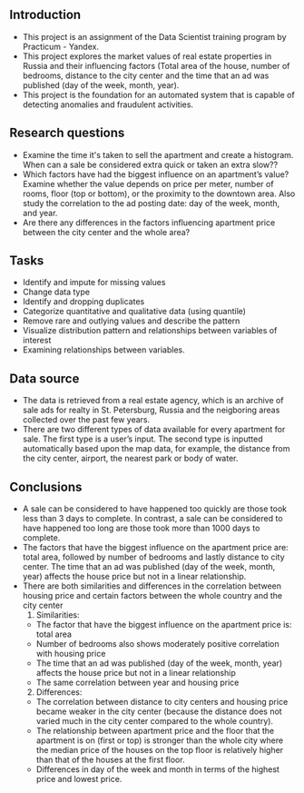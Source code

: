 ## Introduction
- This project is an assignment of the Data Scientist training program by Practicum - Yandex. 
- This project explores the market values of real estate properties in Russia and their influencing factors (Total area of the house, number of bedrooms, distance to the city center and the time that an ad was published (day of the week, month, year). 
- This project is the foundation for an automated system that is capable of detecting anomalies and fraudulent activities. 

## Research questions
- Examine the time it's taken to sell the apartment and create a histogram. When can a sale be considered extra quick or taken an extra slow??
- Which factors have had the biggest influence on an apartment’s value? Examine whether the value depends on price per meter, number of rooms, floor (top or bottom), or the proximity to the downtown area. Also study the correlation to the ad posting date: day of the week, month, and year.
- Are there any differences in the factors influencing apartment price between the city center and the whole area?

## Tasks 
- Identify and impute for missing values
- Change data type
- Identify and dropping duplicates
- Categorize quantitative and qualitative data (using quantile) 
- Remove rare and outlying values and describe the pattern
- Visualize distribution pattern and relationships between variables of interest
- Examining relationships between variables.

## Data source
- The data is retrieved from a real estate agency, which is an archive of sale ads for realty in St. Petersburg, Russia and the neigboring areas collected over the past few years. 
- There are two different types of data available for every apartment for sale. The first type is a user’s input. The second type is inputted automatically based upon the map data, for example, the distance from the city center, airport, the nearest park or body of water. 

## Conclusions
- A sale can be considered to have happened too quickly are those took less than 3 days to complete. In contrast, a sale can be considered to have happened too long are those took more than 1000 days to complete.
- The factors that have the biggest influence on the apartment price are: total area, followed by number of bedrooms and lastly distance to city center.
The time that an ad was published (day of the week, month, year) affects the house price but not in a linear relationship. 
- There are both similarities and differences in the correlation between housing price and certain factors between the whole country and the city center
  1. Similarities:
  - The factor that have the biggest influence on the apartment price is: total area
  - Number of bedrooms also shows moderately positive correlation with housing price
  - The time that an ad was published (day of the week, month, year) affects the house price but not in a linear relationship
  - The same correlation between year and housing price
  2. Differences:
  - The correlation between distance to city centers and housing price became weaker in the city center (because the distance does not varied much in the city center compared to the whole country).
  - The relationship between apartment price and the floor that the apartment is on (first or top) is stronger than the whole city where the median price of the houses on the top floor is relatively higher than that of the houses at the first floor.
  - Differences in day of the week and month in terms of the highest price and lowest price.
